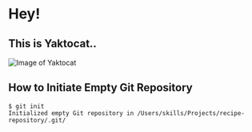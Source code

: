 # Hey!
## This is Yaktocat..
![Image of Yaktocat](https://octodex.github.com/images/yaktocat.png)

## How to Initiate Empty Git Repository

```
$ git init
Initialized empty Git repository in /Users/skills/Projects/recipe-repository/.git/
```
